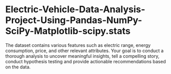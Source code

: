 # Electric-Vehicle-Data-Analysis-Project-Using-Pandas-NumPy-SciPy-Matplotlib-scipy.stats
The dataset contains various features such as electric range, energy consumption, price, and other relevant attributes. Your goal is to conduct a thorough analysis to uncover meaningful insights, tell a compelling story, conduct hypothesis testing and provide actionable recommendations based on the data.
